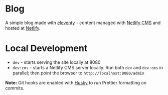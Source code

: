 # Blog

A simple blog made with [eleventy](https://www.11ty.dev/) - content managed with [Netlify CMS](https://www.netlifycms.org) and hosted at [Netlify](https://www.netlify.com/).

# Local Development

- `dev` - starts serving the site locally at 8080
- `dev:cms` - starts a Netlify CMS server locally. Run both `dev` and `dev:cms` in parallel; then point the browser to `http://localhost:8080/admin`

**Note:** Git hooks are enabled with [Husky](https://typicode.github.io/husky) to run Prettier formatting on commits.
